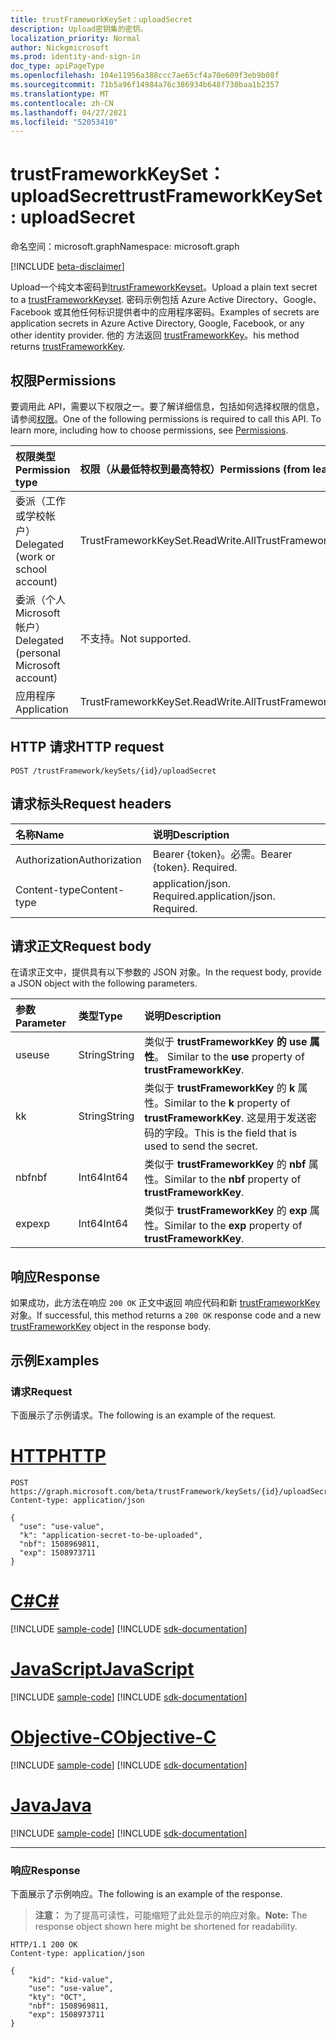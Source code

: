 ```yaml
---
title: trustFrameworkKeySet：uploadSecret
description: Upload密钥集的密钥。
localization_priority: Normal
author: Nickgmicrosoft
ms.prod: identity-and-sign-in
doc_type: apiPageType
ms.openlocfilehash: 104e11956a388ccc7ae65cf4a70e609f3eb9b08f
ms.sourcegitcommit: 71b5a96f14984a76c386934b648f730baa1b2357
ms.translationtype: MT
ms.contentlocale: zh-CN
ms.lasthandoff: 04/27/2021
ms.locfileid: "52053410"
---
```

# <a name="trustframeworkkeyset-uploadsecret"></a><span data-ttu-id="4c434-103">trustFrameworkKeySet：uploadSecret</span><span class="sxs-lookup"><span data-stu-id="4c434-103">trustFrameworkKeySet: uploadSecret</span></span>

<span data-ttu-id="4c434-104">命名空间：microsoft.graph</span><span class="sxs-lookup"><span data-stu-id="4c434-104">Namespace: microsoft.graph</span></span>

[!INCLUDE [beta-disclaimer](../../includes/beta-disclaimer.md)]

<span data-ttu-id="4c434-105">Upload一个纯文本密码到[trustFrameworkKeyset](../resources/trustframeworkkeyset.md)。</span><span class="sxs-lookup"><span data-stu-id="4c434-105">Upload a plain text secret to a [trustFrameworkKeyset](../resources/trustframeworkkeyset.md).</span></span> <span data-ttu-id="4c434-106">密码示例包括 Azure Active Directory、Google、Facebook 或其他任何标识提供者中的应用程序密码。</span><span class="sxs-lookup"><span data-stu-id="4c434-106">Examples of secrets are application secrets in Azure Active Directory, Google, Facebook, or any other identity provider.</span></span> <span data-ttu-id="4c434-107">他的 方法返回 [trustFrameworkKey](../resources/trustframeworkkey.md)。</span><span class="sxs-lookup"><span data-stu-id="4c434-107">his method returns [trustFrameworkKey](../resources/trustframeworkkey.md).</span></span>

## <a name="permissions"></a><span data-ttu-id="4c434-108">权限</span><span class="sxs-lookup"><span data-stu-id="4c434-108">Permissions</span></span>

<span data-ttu-id="4c434-p102">要调用此 API，需要以下权限之一。要了解详细信息，包括如何选择权限的信息，请参阅[权限](/graph/permissions-reference)。</span><span class="sxs-lookup"><span data-stu-id="4c434-p102">One of the following permissions is required to call this API. To learn more, including how to choose permissions, see [Permissions](/graph/permissions-reference).</span></span>

| <span data-ttu-id="4c434-111">权限类型</span><span class="sxs-lookup"><span data-stu-id="4c434-111">Permission type</span></span>                        | <span data-ttu-id="4c434-112">权限（从最低特权到最高特权）</span><span class="sxs-lookup"><span data-stu-id="4c434-112">Permissions (from least to most privileged)</span></span> |
|:---------------------------------------|:--------------------------------------------|
| <span data-ttu-id="4c434-113">委派（工作或学校帐户）</span><span class="sxs-lookup"><span data-stu-id="4c434-113">Delegated (work or school account)</span></span>     | <span data-ttu-id="4c434-114">TrustFrameworkKeySet.ReadWrite.All</span><span class="sxs-lookup"><span data-stu-id="4c434-114">TrustFrameworkKeySet.ReadWrite.All</span></span> |
| <span data-ttu-id="4c434-115">委派（个人 Microsoft 帐户）</span><span class="sxs-lookup"><span data-stu-id="4c434-115">Delegated (personal Microsoft account)</span></span> | <span data-ttu-id="4c434-116">不支持。</span><span class="sxs-lookup"><span data-stu-id="4c434-116">Not supported.</span></span> |
| <span data-ttu-id="4c434-117">应用程序</span><span class="sxs-lookup"><span data-stu-id="4c434-117">Application</span></span>                            | <span data-ttu-id="4c434-118">TrustFrameworkKeySet.ReadWrite.All</span><span class="sxs-lookup"><span data-stu-id="4c434-118">TrustFrameworkKeySet.ReadWrite.All</span></span> |

## <a name="http-request"></a><span data-ttu-id="4c434-119">HTTP 请求</span><span class="sxs-lookup"><span data-stu-id="4c434-119">HTTP request</span></span>

<!-- { "blockType": "ignored" } -->

```http
POST /trustFramework/keySets/{id}/uploadSecret
```

## <a name="request-headers"></a><span data-ttu-id="4c434-120">请求标头</span><span class="sxs-lookup"><span data-stu-id="4c434-120">Request headers</span></span>

| <span data-ttu-id="4c434-121">名称</span><span class="sxs-lookup"><span data-stu-id="4c434-121">Name</span></span>          | <span data-ttu-id="4c434-122">说明</span><span class="sxs-lookup"><span data-stu-id="4c434-122">Description</span></span>   |
|:--------------|:--------------|
| <span data-ttu-id="4c434-123">Authorization</span><span class="sxs-lookup"><span data-stu-id="4c434-123">Authorization</span></span> | <span data-ttu-id="4c434-p103">Bearer {token}。必需。</span><span class="sxs-lookup"><span data-stu-id="4c434-p103">Bearer {token}. Required.</span></span> |
| <span data-ttu-id="4c434-126">Content-type</span><span class="sxs-lookup"><span data-stu-id="4c434-126">Content-type</span></span>  | <span data-ttu-id="4c434-p104">application/json. Required.</span><span class="sxs-lookup"><span data-stu-id="4c434-p104">application/json. Required.</span></span> |

## <a name="request-body"></a><span data-ttu-id="4c434-129">请求正文</span><span class="sxs-lookup"><span data-stu-id="4c434-129">Request body</span></span>

<span data-ttu-id="4c434-130">在请求正文中，提供具有以下参数的 JSON 对象。</span><span class="sxs-lookup"><span data-stu-id="4c434-130">In the request body, provide a JSON object with the following parameters.</span></span>

| <span data-ttu-id="4c434-131">参数</span><span class="sxs-lookup"><span data-stu-id="4c434-131">Parameter</span></span>    | <span data-ttu-id="4c434-132">类型</span><span class="sxs-lookup"><span data-stu-id="4c434-132">Type</span></span>        | <span data-ttu-id="4c434-133">说明</span><span class="sxs-lookup"><span data-stu-id="4c434-133">Description</span></span> |
|:-------------|:------------|:------------|
|<span data-ttu-id="4c434-134">use</span><span class="sxs-lookup"><span data-stu-id="4c434-134">use</span></span>|<span data-ttu-id="4c434-135">String</span><span class="sxs-lookup"><span data-stu-id="4c434-135">String</span></span>|<span data-ttu-id="4c434-136">类似于 **trustFrameworkKey 的 use 属性**。 </span><span class="sxs-lookup"><span data-stu-id="4c434-136">Similar to the **use** property of **trustFrameworkKey**.</span></span>|
|<span data-ttu-id="4c434-137">k</span><span class="sxs-lookup"><span data-stu-id="4c434-137">k</span></span>|<span data-ttu-id="4c434-138">String</span><span class="sxs-lookup"><span data-stu-id="4c434-138">String</span></span>|<span data-ttu-id="4c434-139">类似于 **trustFrameworkKey** 的 **k** 属性。</span><span class="sxs-lookup"><span data-stu-id="4c434-139">Similar to the **k** property of **trustFrameworkKey**.</span></span> <span data-ttu-id="4c434-140">这是用于发送密码的字段。</span><span class="sxs-lookup"><span data-stu-id="4c434-140">This is the field that is used to send the secret.</span></span>|
|<span data-ttu-id="4c434-141">nbf</span><span class="sxs-lookup"><span data-stu-id="4c434-141">nbf</span></span>|<span data-ttu-id="4c434-142">Int64</span><span class="sxs-lookup"><span data-stu-id="4c434-142">Int64</span></span>|<span data-ttu-id="4c434-143">类似于 **trustFrameworkKey** 的 **nbf** 属性。</span><span class="sxs-lookup"><span data-stu-id="4c434-143">Similar to the **nbf** property of **trustFrameworkKey**.</span></span>|
|<span data-ttu-id="4c434-144">exp</span><span class="sxs-lookup"><span data-stu-id="4c434-144">exp</span></span>|<span data-ttu-id="4c434-145">Int64</span><span class="sxs-lookup"><span data-stu-id="4c434-145">Int64</span></span>|<span data-ttu-id="4c434-146">类似于 **trustFrameworkKey** 的 **exp** 属性。</span><span class="sxs-lookup"><span data-stu-id="4c434-146">Similar to the **exp** property of **trustFrameworkKey**.</span></span>|

## <a name="response"></a><span data-ttu-id="4c434-147">响应</span><span class="sxs-lookup"><span data-stu-id="4c434-147">Response</span></span>

<span data-ttu-id="4c434-148">如果成功，此方法在响应 `200 OK` 正文中返回 响应代码和新 [trustFrameworkKey](../resources/trustframeworkkey.md) 对象。</span><span class="sxs-lookup"><span data-stu-id="4c434-148">If successful, this method returns a `200 OK` response code and a new [trustFrameworkKey](../resources/trustframeworkkey.md) object in the response body.</span></span>

## <a name="examples"></a><span data-ttu-id="4c434-149">示例</span><span class="sxs-lookup"><span data-stu-id="4c434-149">Examples</span></span>

### <a name="request"></a><span data-ttu-id="4c434-150">请求</span><span class="sxs-lookup"><span data-stu-id="4c434-150">Request</span></span>

<span data-ttu-id="4c434-151">下面展示了示例请求。</span><span class="sxs-lookup"><span data-stu-id="4c434-151">The following is an example of the request.</span></span>

# <a name="http"></a>[<span data-ttu-id="4c434-152">HTTP</span><span class="sxs-lookup"><span data-stu-id="4c434-152">HTTP</span></span>](#tab/http)
<!-- {
  "blockType": "request",
  "name": "trustframeworkkeyset_uploadsecret"
}-->

```http
POST https://graph.microsoft.com/beta/trustFramework/keySets/{id}/uploadSecret
Content-type: application/json

{
  "use": "use-value",
  "k": "application-secret-to-be-uploaded",
  "nbf": 1508969811,
  "exp": 1508973711
}
```
# <a name="c"></a>[<span data-ttu-id="4c434-153">C#</span><span class="sxs-lookup"><span data-stu-id="4c434-153">C#</span></span>](#tab/csharp)
[!INCLUDE [sample-code](../includes/snippets/csharp/trustframeworkkeyset-uploadsecret-csharp-snippets.md)]
[!INCLUDE [sdk-documentation](../includes/snippets/snippets-sdk-documentation-link.md)]

# <a name="javascript"></a>[<span data-ttu-id="4c434-154">JavaScript</span><span class="sxs-lookup"><span data-stu-id="4c434-154">JavaScript</span></span>](#tab/javascript)
[!INCLUDE [sample-code](../includes/snippets/javascript/trustframeworkkeyset-uploadsecret-javascript-snippets.md)]
[!INCLUDE [sdk-documentation](../includes/snippets/snippets-sdk-documentation-link.md)]

# <a name="objective-c"></a>[<span data-ttu-id="4c434-155">Objective-C</span><span class="sxs-lookup"><span data-stu-id="4c434-155">Objective-C</span></span>](#tab/objc)
[!INCLUDE [sample-code](../includes/snippets/objc/trustframeworkkeyset-uploadsecret-objc-snippets.md)]
[!INCLUDE [sdk-documentation](../includes/snippets/snippets-sdk-documentation-link.md)]

# <a name="java"></a>[<span data-ttu-id="4c434-156">Java</span><span class="sxs-lookup"><span data-stu-id="4c434-156">Java</span></span>](#tab/java)
[!INCLUDE [sample-code](../includes/snippets/java/trustframeworkkeyset-uploadsecret-java-snippets.md)]
[!INCLUDE [sdk-documentation](../includes/snippets/snippets-sdk-documentation-link.md)]

---


### <a name="response"></a><span data-ttu-id="4c434-157">响应</span><span class="sxs-lookup"><span data-stu-id="4c434-157">Response</span></span>

<span data-ttu-id="4c434-158">下面展示了示例响应。</span><span class="sxs-lookup"><span data-stu-id="4c434-158">The following is an example of the response.</span></span>

> <span data-ttu-id="4c434-159">**注意：** 为了提高可读性，可能缩短了此处显示的响应对象。</span><span class="sxs-lookup"><span data-stu-id="4c434-159">**Note:** The response object shown here might be shortened for readability.</span></span>

<!-- {
  "blockType": "response",
  "truncated": true,
  "@odata.type": "microsoft.graph.trustFrameworkKey"
} -->

```http
HTTP/1.1 200 OK
Content-type: application/json

{
    "kid": "kid-value",
    "use": "use-value",
    "kty": "OCT",
    "nbf": 1508969811,
    "exp": 1508973711
}
```

<!-- uuid: 16cd6b66-4b1a-43a1-adaf-3a886856ed98
2019-02-04 14:57:30 UTC -->
<!-- {
  "type": "#page.annotation",
  "description": "trustFrameworkKeySet: uploadSecret",
  "keywords": "",
  "section": "documentation",
  "tocPath": ""
}-->


